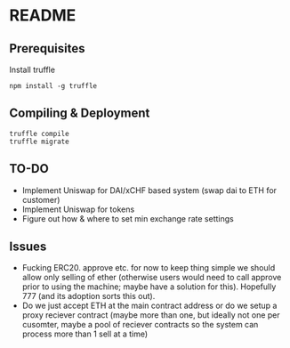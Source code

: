 README
======

Prerequisites
-------------

Install truffle
```
npm install -g truffle
```

Compiling & Deployment
----------------------

```
truffle compile
truffle migrate
```

TO-DO
-----

- Implement Uniswap for DAI/xCHF based system (swap dai to ETH for customer)
- Implement Uniswap for tokens
- Figure out how & where to set min exchange rate settings



Issues
------

- Fucking ERC20.  approve etc.  for now to keep thing simple we should
allow only selling of ether (otherwise users would need to call approve
prior to using the machine; maybe have a solution for this).   Hopefully 777 (and its adoption sorts
this out).
- Do we just accept ETH at the main contract address or do we setup a
proxy reciever contract (maybe more than one, but ideally not one per
cusomter, maybe a pool of reciever contracts so the system can process
more than 1 sell at a time)

